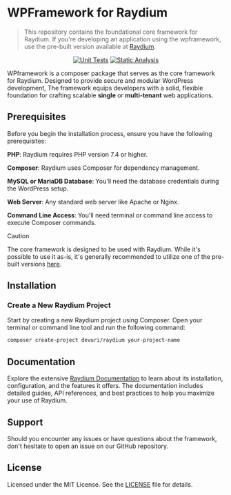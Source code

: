 # WPFramework for Raydium

> This repository contains the foundational core framework for Raydium. If you're developing an application using the wpframework, use the pre-built version available at [Raydium](https://github.com/devuri/raydium/).

<div align="center">

[![Unit Tests](https://github.com/devuri/wpframework/actions/workflows/unit-tests.yml/badge.svg)](https://github.com/devuri/wpframework/actions/workflows/unit-tests.yml) [![Static Analysis](https://github.com/devuri/wpframework/actions/workflows/static-analysis.yml/badge.svg)](https://github.com/devuri/wpframework/actions/workflows/static-analysis.yml)

</div>

WPframework is a composer package that serves as the core framework for Raydium. Designed to provide secure and modular WordPress development, The framework equips developers with a solid, flexible foundation for crafting scalable **single** or **multi-tenant** web applications.


## Prerequisites

Before you begin the installation process, ensure you have the following prerequisites:

**PHP**: Raydium requires PHP version 7.4 or higher.

**Composer**: Raydium uses Composer for dependency management. 

**MySQL or MariaDB Database**: You'll need the database credentials during the WordPress setup.

**Web Server**: Any standard web server like Apache or Nginx.

**Command Line Access**: You'll need terminal or command line access to execute Composer commands.

> [!CAUTION]
> The core framework is designed to be used with Raydium. While it's possible to use it as-is, it's generally recommended to utilize one of the pre-built versions [here](https://github.com/devuri/raydium/).

## Installation

### Create a New Raydium Project

Start by creating a new Raydium project using Composer. Open your terminal or command line tool and run the following command:

```bash
composer create-project devuri/raydium your-project-name
```

## Documentation

Explore the extensive [Raydium Documentation](https://devuri.github.io/wpframework/) to learn about its installation, configuration, and the features it offers. The documentation includes detailed guides, API references, and best practices to help you maximize your use of Raydium.


## Support

Should you encounter any issues or have questions about the framework, don't hesitate to open an issue on our GitHub repository.

## License

Licensed under the MIT License. See the [LICENSE](LICENSE) file for details.
